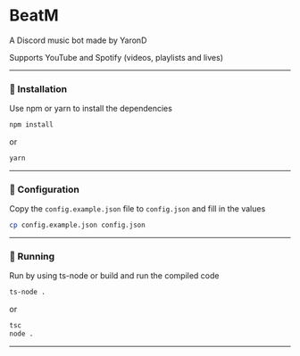 # BeatM
A Discord music bot made by YaronD

Supports YouTube and Spotify (videos, playlists and lives)

---
### 📑 Installation
Use npm or yarn to install the dependencies
```bash
npm install
```
or
```bash
yarn
```
---
### 📑 Configuration
Copy the `config.example.json` file to `config.json` and fill in the values
```bash
cp config.example.json config.json
```
---
### 📑 Running
Run by using ts-node or build and run the compiled code
```bash
ts-node .
```
or
```bash
tsc
node .
```
---
